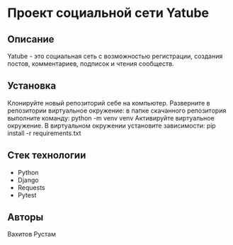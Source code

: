 # Проект социальной сети Yatube

## Описание

Yatube - это социальная сеть с возможностью регистрации, создания постов, комментариев, подписок и чтения сообществ.

## Установка

Клонируйте новый репозиторий себе на компьютер.
Разверните в репозитории виртуальное окружение: в папке скачанного репозитория выполните команду: python -m venv venv
Активируйте виртуальное окружение.
В виртуальном окружении установите зависимости: pip install -r requirements.txt

## Стек технологии

- Python
- Django
- Requests
- Pytest

## Авторы

Вахитов Рустам
